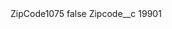 <?xml version="1.0" encoding="UTF-8"?>
<CustomMetadata xmlns="http://soap.sforce.com/2006/04/metadata" xmlns:xsi="http://www.w3.org/2001/XMLSchema-instance" xmlns:xsd="http://www.w3.org/2001/XMLSchema">
    <label>ZipCode1075</label>
    <protected>false</protected>
    <values>
        <field>Zipcode__c</field>
        <value xsi:type="xsd:string">19901</value>
    </values>
</CustomMetadata>
